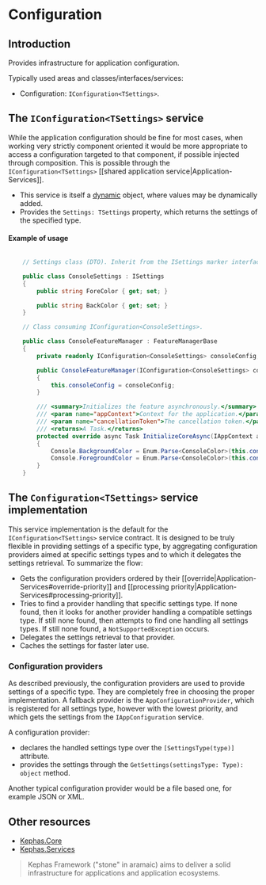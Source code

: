 ﻿# Configuration

## Introduction
Provides infrastructure for application configuration.

Typically used areas and classes/interfaces/services:
* Configuration: `IConfiguration<TSettings>`.

## The `IConfiguration<TSettings>` service

While the application configuration should be fine for most cases, when working very strictly component oriented it would be more appropriate to access a configuration targeted to that component, if possible injected through composition. This is possible through the `IConfiguration<TSettings>` [[shared application service|Application-Services]].

* This service is itself a [dynamic](https://www.nuget.org/packages/Kephas.Abstractions) object, where values may be dynamically added.
* Provides the `Settings: TSettings` property, which returns the settings of the specified type.

#### Example of usage

```C#

    // Settings class (DTO). Inherit from the ISettings marker interface to make the settings discoverable over metadata. 

    public class ConsoleSettings : ISettings
    {
        public string ForeColor { get; set; }

        public string BackColor { get; set; }
    }

    // Class consuming IConfiguration<ConsoleSettings>.

    public class ConsoleFeatureManager : FeatureManagerBase
    {
        private readonly IConfiguration<ConsoleSettings> consoleConfig;

        public ConsoleFeatureManager(IConfiguration<ConsoleSettings> consoleConfig)
        {
            this.consoleConfig = consoleConfig;
        }

        /// <summary>Initializes the feature asynchronously.</summary>
        /// <param name="appContext">Context for the application.</param>
        /// <param name="cancellationToken">The cancellation token.</param>
        /// <returns>A Task.</returns>
        protected override async Task InitializeCoreAsync(IAppContext appContext, CancellationToken cancellationToken)
        {
            Console.BackgroundColor = Enum.Parse<ConsoleColor>(this.consoleConfig.Settings.BackColor);
            Console.ForegroundColor = Enum.Parse<ConsoleColor>(this.consoleConfig.Settings.ForeColor);
        }
    }

```

## The `Configuration<TSettings>` service implementation

This service implementation is the default for the `IConfiguration<TSettings>` service contract. It is designed to be truly flexible in providing settings of a specific type, by aggregating configuration providers aimed at specific settings types and to which it delegates the settings retrieval. To summarize the flow:

* Gets the configuration providers ordered by their [[override|Application-Services#override-priority]] and [[processing priority|Application-Services#processing-priority]].
* Tries to find a provider handling that specific settings type. If none found, then it looks for another provider handling a compatible settings type. If still none found, then attempts to find one handling all settings types. If still none found, a `NotSupportedException` occurs.
* Delegates the settings retrieval to that provider.
* Caches the settings for faster later use.

### Configuration providers

As described previously, the configuration providers are used to provide settings of a specific type. They are completely free in choosing the proper implementation. A fallback provider is the `AppConfigurationProvider`, which is registered for all settings type, however with the lowest priority, and which gets the settings from the `IAppConfiguration` service.

A configuration provider:
* declares the handled settings type over the `[SettingsType(type)]` attribute.
* provides the settings through the `GetSettings(settingsType: Type): object` method.

Another typical configuration provider would be a file based one, for example JSON or XML.

## Other resources

* [Kephas.Core](https://www.nuget.org/packages/Kephas.Core)
* [Kephas.Services](https://www.nuget.org/packages/Kephas.Services)

> Kephas Framework ("stone" in aramaic) aims to deliver a solid infrastructure for applications and application ecosystems.
